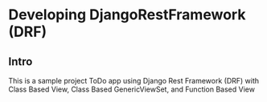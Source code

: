 # Developing DjangoRestFramework (DRF)

## Intro
This is a sample project ToDo app using Django Rest Framework (DRF) with Class Based View, Class Based GenericViewSet, and Function Based View



